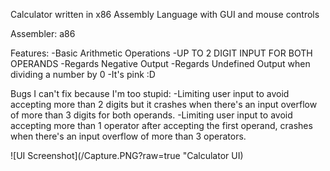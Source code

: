 Calculator written in x86 Assembly Language
with GUI and mouse controls

Assembler: a86

Features:
	-Basic Arithmetic Operations
	-UP TO 2 DIGIT INPUT FOR BOTH OPERANDS
	-Regards Negative Output
	-Regards Undefined Output when dividing a number by 0
	-It's pink :D

Bugs I can't fix because I'm too stupid:
	-Limiting user input to avoid accepting more than 2 digits but it crashes when there's an input overflow of more than 3 digits for both operands.
	-Limiting user input to avoid accepting more than 1 operator after accepting the first operand,
	crashes when there's an input overflow of more than 3 operators.

![UI Screenshot](/Capture.PNG?raw=true "Calculator UI)